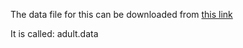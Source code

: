 The data file for this can be downloaded from [this link](https://archive.ics.uci.edu/ml/datasets/adult)

It is called:
adult.data